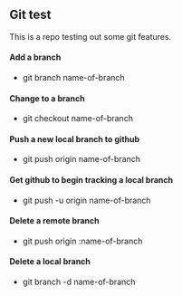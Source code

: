 ## Git test

This is a repo testing out some git features.  

#### Add a branch  
* git branch name-of-branch

#### Change to a branch  
* git checkout name-of-branch  

#### Push a new local branch to github  
* git push origin name-of-branch  

#### Get github to begin tracking a local branch  
* git push -u origin name-of-branch  

#### Delete a remote branch  
* git push origin :name-of-branch  

#### Delete a local branch  
* git branch -d name-of-branch  
